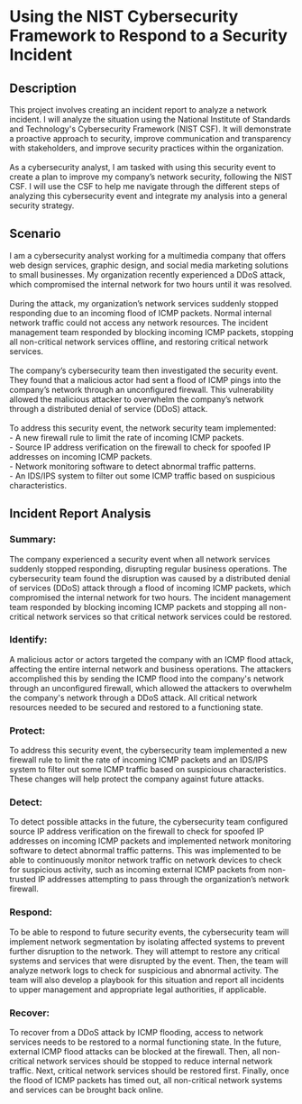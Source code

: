 <h1>Using the NIST Cybersecurity Framework to Respond to a Security Incident</h1>

<h2>Description</h2>
This project involves creating an incident report to analyze a network incident. I will analyze the situation using the National Institute of Standards and Technology's Cybersecurity Framework (NIST CSF). It will demonstrate a proactive approach to security, improve communication and transparency with stakeholders, and improve security practices within the organization.
<br />
<br />
As a cybersecurity analyst, I am tasked with using this security event to create a plan to improve my company’s network security, following the NIST CSF. I will use the CSF to help me navigate through the different steps of analyzing this cybersecurity event and integrate my analysis into a general security strategy.

<h2>Scenario</h2>
I am a cybersecurity analyst working for a multimedia company that offers web design services, graphic design, and social media marketing solutions to small businesses. My organization recently experienced a DDoS attack, which compromised the internal network for two hours until it was resolved.
<br />
<br />
During the attack, my organization’s network services suddenly stopped responding due to an incoming flood of ICMP packets. Normal internal network traffic could not access any network resources. The incident management team responded by blocking incoming ICMP packets, stopping all non-critical network services offline, and restoring critical network services. 
<br />
<br />
The company’s cybersecurity team then investigated the security event. They found that a malicious actor had sent a flood of ICMP pings into the company’s network through an unconfigured firewall. This vulnerability allowed the malicious attacker to overwhelm the company’s network through a distributed denial of service (DDoS) attack. 
<br />
<br />
To address this security event, the network security team implemented: 
<br />
- A new firewall rule to limit the rate of incoming ICMP packets.
<br />
- Source IP address verification on the firewall to check for spoofed IP addresses on incoming ICMP packets.
<br />
- Network monitoring software to detect abnormal traffic patterns.
<br />
- An IDS/IPS system to filter out some ICMP traffic based on suspicious characteristics.
<br />

<h2>Incident Report Analysis</h2>

<h3>Summary:</h3>
The company experienced a security event when all network services suddenly stopped responding, disrupting regular business operations. The cybersecurity team found the disruption was caused by a distributed denial of services (DDoS) attack through a flood of incoming ICMP packets, which compromised the internal network for two hours. The incident management team responded by blocking incoming ICMP packets and stopping all non-critical network services so that critical network services could be restored.

<h3>Identify:</h3>
A malicious actor or actors targeted the company with an ICMP flood attack, affecting the entire internal network and business operations. The attackers accomplished this by sending the ICMP flood into the company's network through an unconfigured firewall, which allowed the attackers to overwhelm the company's network through a DDoS attack. All critical network resources needed to be secured and restored to a functioning state. 

<h3>Protect:</h3>
To address this security event, the cybersecurity team implemented a new firewall rule to limit the rate of incoming ICMP packets and an IDS/IPS system to filter out some ICMP traffic based on suspicious characteristics. These changes will help protect the company against future attacks.

<h3>Detect:</h3>
To detect possible attacks in the future, the cybersecurity team configured source IP address verification on the firewall to check for spoofed IP addresses on incoming ICMP packets and implemented network monitoring software to detect abnormal traffic patterns. This was implemented to be able to continuously monitor network traffic on network devices to check for suspicious activity, such as incoming external ICMP packets from non-trusted IP addresses attempting to pass through the organization’s network firewall. 

<h3>Respond:</h3>
To be able to respond to future security events, the cybersecurity team will implement network segmentation by isolating affected systems to prevent further disruption to the network. They will attempt to restore any critical systems and services that were disrupted by the event. Then, the team will analyze network logs to check for suspicious and abnormal activity. The team will also develop a playbook for this situation and report all incidents to upper management and appropriate legal authorities, if applicable. 

<h3>Recover:</h3>
To recover from a DDoS attack by ICMP flooding, access to network services needs to be restored to a normal functioning state. In the future, external ICMP flood attacks can be blocked at the firewall. Then, all non-critical network services should be stopped to reduce internal network traffic. Next, critical network services should be restored first. Finally, once the flood of ICMP packets has timed out, all non-critical network systems and services can be brought back online.




